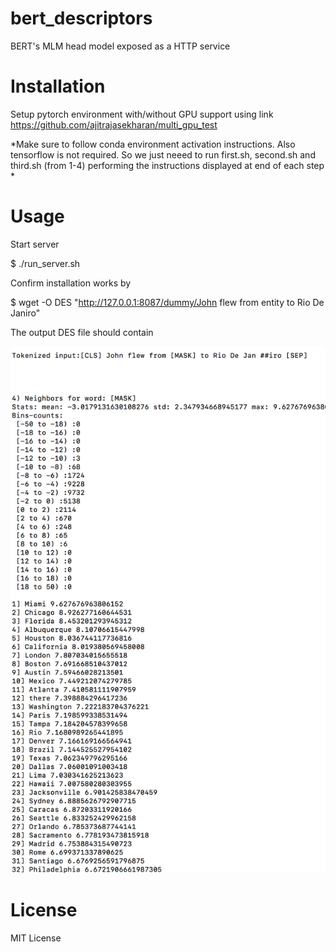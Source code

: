 # bert_descriptors
BERT's MLM head model exposed as a HTTP service


# Installation

Setup pytorch environment with/without GPU support using link https://github.com/ajitrajasekharan/multi_gpu_test

*Make sure to follow conda environment activation instructions. Also tensorflow is not required. So we just neeed to run first.sh, second.sh and third.sh (from 1-4) performing the instructions displayed at end of each step *


# Usage 

Start server

  $ ./run_server.sh
  

Confirm installation works by

$ wget -O DES "http://127.0.0.1:8087/dummy/John flew from entity to Rio De Janiro"

The output DES file should contain

![DES](DES.png)
  
 
 
 # License
 
 MIT License

